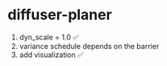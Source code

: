 # diffuser-planer

1. dyn_scale = 1.0 ✅
2. variance schedule depends on the barrier
3. add visualization ✅